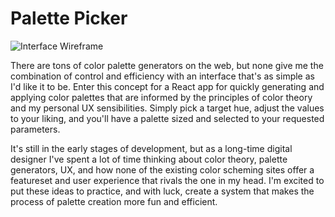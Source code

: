 # Palette Picker

![Interface Wireframe](https://user-images.githubusercontent.com/563233/80646587-e0e6d700-8a21-11ea-8c51-27315b20b6c6.png)

There are tons of color palette generators on the web, but none give me the combination of control and efficiency with an interface that's as simple as I'd like it to be. Enter this concept for a React app for quickly generating and applying color palettes that are informed by the principles of color theory and my personal UX sensibilities. Simply pick a target hue, adjust the values to your liking, and you'll have a palette sized and selected to your requested parameters.

It's still in the early stages of development, but as a long-time digital designer I've spent a lot of time thinking about color theory, palette generators, UX, and how none of the existing color scheming sites offer a featureset and user experience that rivals the one in my head. I'm excited to put these ideas to practice, and with luck, create a system that makes the process of palette creation more fun and efficient.
